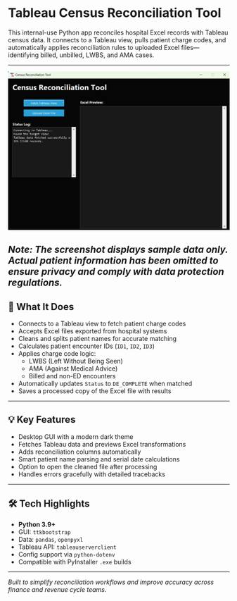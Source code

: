 # Tableau Census Reconciliation Tool

This internal-use Python app reconciles hospital Excel records with Tableau census data. It connects to a Tableau view, pulls patient charge codes, and automatically applies reconciliation rules to uploaded Excel files—identifying billed, unbilled, LWBS, and AMA cases.

---

![App Screenshot](assets/census_rec_ss.png)

*Note: The screenshot displays sample data only. Actual patient information has been omitted to ensure privacy and comply with data protection regulations.*
---

## 📌 What It Does

- Connects to a Tableau view to fetch patient charge codes
- Accepts Excel files exported from hospital systems
- Cleans and splits patient names for accurate matching
- Calculates patient encounter IDs (`ID1`, `ID2`, `ID3`)
- Applies charge code logic:
  - LWBS (Left Without Being Seen)
  - AMA (Against Medical Advice)
  - Billed and non-ED encounters
- Automatically updates `Status` to `DE_COMPLETE` when matched
- Saves a processed copy of the Excel file with results

---

## 💡 Key Features

- Desktop GUI with a modern dark theme
- Fetches Tableau data and previews Excel transformations
- Adds reconciliation columns automatically
- Smart patient name parsing and serial date calculations
- Option to open the cleaned file after processing
- Handles errors gracefully with detailed tracebacks

---

## 🛠 Tech Highlights

- **Python 3.9+**
- GUI: `ttkbootstrap`
- Data: `pandas`, `openpyxl`
- Tableau API: `tableauserverclient`
- Config support via `python-dotenv`
- Compatible with PyInstaller `.exe` builds

---

_Built to simplify reconciliation workflows and improve accuracy across finance and revenue cycle teams._
